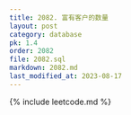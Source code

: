 ```yaml
---
title: 2082. 富有客户的数量
layout: post
category: database
pk: 1.4
order: 2082
file: 2082.sql
markdown: 2082.md
last_modified_at: 2023-08-17
---
```


{% include leetcode.md %}
